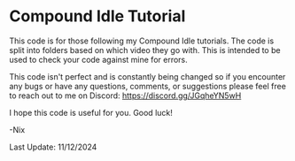 # Compound Idle Tutorial

This code is for those following my Compound Idle tutorials. The code is split into folders based on which video they go with. This is intended to be used to check your code against mine for errors.

This code isn't perfect and is constantly being changed so if you encounter any bugs or have any questions, comments, or suggestions please feel free to reach out to me on Discord: https://discord.gg/JGqheYN5wH

I hope this code is useful for you. Good luck!

-Nix

Last Update: 11/12/2024
